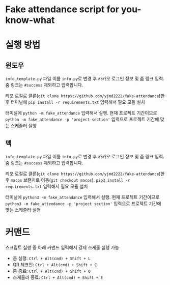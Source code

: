 # Fake attendance script for you-know-what

# 실행 방법
## 윈도우
`info_template.py` 파일 이름 `info.py`로 변경 후 카카오 로그인 정보 및 줌 링크 입력. 줌 링크는 `#success` 제외하고 입력합니다.

리포 로컬로 클론(`git clone https://github.com/yjmd2222/fake-attendance`)한 후 터미널에 `pip install -r requirements.txt` 입력해서 필요 모듈 설치

터미널에 `python -m fake_attendance` 입력해서 실행. 현재 프로젝트 기간이므로 `python -m fake_attendance -p 'project section'` 입력으로 프로젝트 기간에 맞는 스케줄러 실행
## 맥
`info_template.py` 파일 이름 `info.py`로 변경 후 카카오 로그인 정보 및 줌 링크 입력. 줌 링크는 `#success` 제외하고 입력합니다.

리포 로컬로 클론(`git clone https://github.com/yjmd2222/fake-attendance`)한 후 `macos` 브랜치로 이동(`git checkout macos`). `pip3 install -r requirements.txt` 입력해서 필요 모듈 설치

터미널에 `python3 -m fake_attendance` 입력해서 실행. 현재 프로젝트 기간이므로 `python3 -m fake_attendance -p 'project section'` 입력으로 프로젝트 기간에 맞는 스케줄러 실행

# 커맨드
스크립트 실행 중 아래 커맨드 입력해서 강제 스케줄 실행 가능
- 줌 실행: `Ctrl + Alt(cmd) + Shift + L`
- QR 체크인: `Ctrl + Alt(cmd) + Shift + C`
- 줌 종료: `Ctrl + Alt(cmd) + Shift + Q`
- 스케줄러 종료: `Ctrl + Alt(cmd) + Shift + E`
